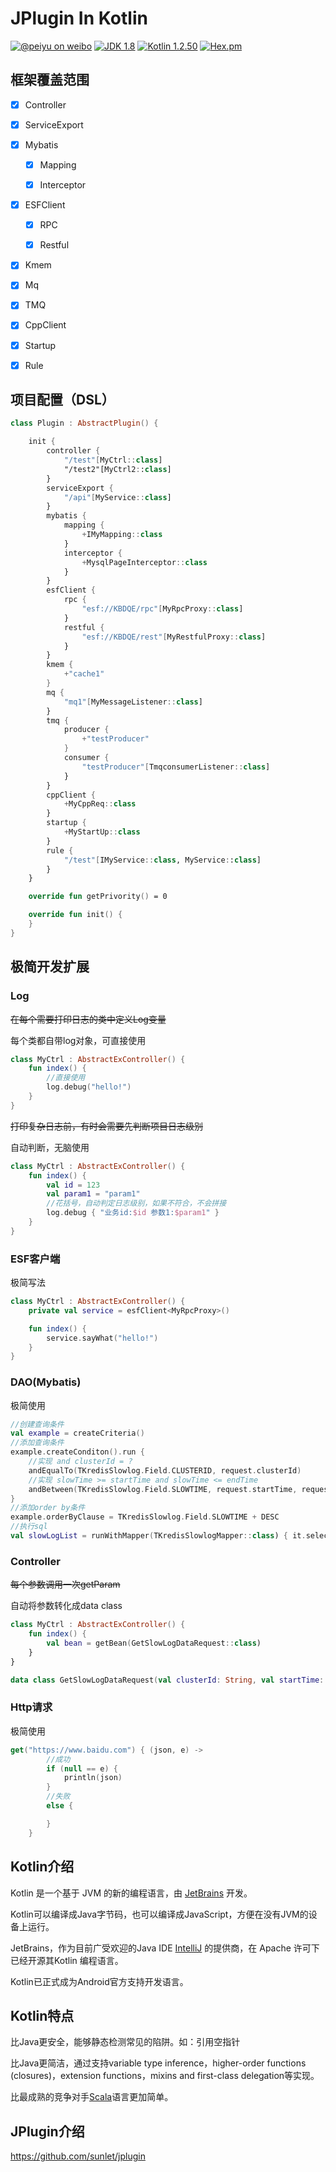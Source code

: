 # JPlugin In Kotlin

[![@peiyu on weibo](https://img.shields.io/badge/weibo-%40peiyu-red.svg)](http://weibo.com/1728407960)
[![JDK 1.8](https://img.shields.io/badge/JDK-1.8-green.svg "JDK 1.8")]()
[![Kotlin 1.2.50](https://img.shields.io/badge/Kotlin-1.2.50-green.svg "Kotlin 1.2.50")]()
[![Hex.pm](https://img.shields.io/hexpm/l/plug.svg)](http://www.apache.org/licenses/LICENSE-2.0.html)



## 框架覆盖范围

- [x] Controller
- [x] ServiceExport
- [x] Mybatis
	- [x] Mapping
	- [x] Interceptor


- [x] ESFClient
	- [x] RPC
	- [x] Restful


- [x] Kmem
- [x] Mq
- [x] TMQ
- [x] CppClient
- [x] Startup
- [x] Rule



## 项目配置（DSL）

```kotlin
class Plugin : AbstractPlugin() {

    init {
        controller {
            "/test"[MyCtrl::class]
            "/test2"[MyCtrl2::class]
        }
        serviceExport {
            "/api"[MyService::class]
        }
        mybatis {
            mapping {
                +IMyMapping::class
            }
            interceptor {
                +MysqlPageInterceptor::class
            }
        }
        esfClient {
            rpc {
                "esf://KBDQE/rpc"[MyRpcProxy::class]
            }
            restful {
                "esf://KBDQE/rest"[MyRestfulProxy::class]
            }
        }
        kmem {
            +"cache1"
        }
        mq {
            "mq1"[MyMessageListener::class]
        }
        tmq {
            producer {
                +"testProducer"
            }
            consumer {
                "testProducer"[TmqconsumerListener::class]
            }
        }
        cppClient {
            +MyCppReq::class
        }
        startup {
            +MyStartUp::class
        }
        rule {
            "/test"[IMyService::class, MyService::class]
        }
    }

    override fun getPrivority() = 0

    override fun init() {
    }
}
```



## 极简开发扩展

### Log

~~在每个需要打印日志的类中定义Log变量~~

每个类都自带log对象，可直接使用

```kotlin
class MyCtrl : AbstractExController() {
    fun index() {
    	//直接使用
        log.debug("hello!")
    }
}
```

~~打印复杂日志前，有时会需要先判断项目日志级别~~

自动判断，无脑使用

```kotlin
class MyCtrl : AbstractExController() {
    fun index() {
        val id = 123
        val param1 = "param1"
        //花括号，自动判定日志级别，如果不符合，不会拼接
        log.debug { "业务id:$id 参数1:$param1" }
    }
}
```



### ESF客户端

极简写法

```kotlin
class MyCtrl : AbstractExController() {
    private val service = esfClient<MyRpcProxy>()

    fun index() {
        service.sayWhat("hello!")
    }
}
```



### DAO(Mybatis)

极简使用

```kotlin
//创建查询条件
val example = createCriteria()
//添加查询条件
example.createConditon().run {
    //实现 and clusterId = ?
    andEqualTo(TKredisSlowlog.Field.CLUSTERID, request.clusterId)
    //实现 slowTime >= startTime and slowTime <= endTime
    andBetween(TKredisSlowlog.Field.SLOWTIME, request.startTime, request.endTime)
}
//添加order by条件
example.orderByClause = TKredisSlowlog.Field.SLOWTIME + DESC
//执行sql
val slowLogList = runWithMapper(TKredisSlowlogMapper::class) { it.selectByExample(example) }
```



### Controller

~~每个参数调用一次getParam~~

自动将参数转化成data class

```kotlin
class MyCtrl : AbstractExController() {
    fun index() {
        val bean = getBean(GetSlowLogDataRequest::class)
    }
}

data class GetSlowLogDataRequest(val clusterId: String, val startTime: String, val endTime: String)
```



### Http请求

极简使用

```kotlin
get("https://www.baidu.com") { (json, e) ->
        //成功
        if (null == e) {
            println(json)
        }
        //失败
        else {

        }
    }
```



## Kotlin介绍

Kotlin 是一个基于 JVM 的新的编程语言，由 [JetBrains](https://baike.baidu.com/item/JetBrains) 开发。

Kotlin可以编译成Java字节码，也可以编译成JavaScript，方便在没有JVM的设备上运行。

JetBrains，作为目前广受欢迎的Java IDE [IntelliJ](https://baike.baidu.com/item/IntelliJ) 的提供商，在 Apache 许可下已经开源其Kotlin 编程语言。

Kotlin已正式成为Android官方支持开发语言。

## Kotlin特点

比Java更安全，能够静态检测常见的陷阱。如：引用空指针

比Java更简洁，通过支持variable type inference，higher-order functions (closures)，extension functions，mixins and first-class delegation等实现。

比最成熟的竞争对手[Scala](https://baike.baidu.com/item/Scala)语言更加简单。



## JPlugin介绍

https://github.com/sunlet/jplugin